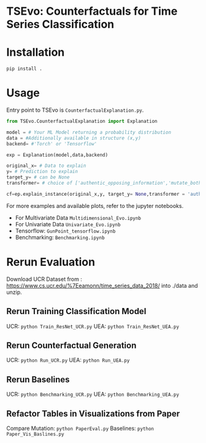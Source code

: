 # TSEvo: Counterfactuals for Time Series Classification 
# Installation
```
pip install .
```

# Usage
Entry point to TSEvo is ```CounterfactualExplanation.py```. 
```python
from TSEvo.CounterfactualExplanation import Explanation

model = # Your ML Model returning a probability distribution
data = #Additionally available in structure (x,y) 
backend= #'Torch' or 'Tensorflow'

exp = Explanation(model,data,backend)

original_x= # Data to explain
y= # Prediction to explain
target_y= # can be None
transformer= # choice of ['authentic_opposing_information','mutate_both','mutate_mean','frequency_band_mapping']

cf=ep.explain_instance(original_x,y, target_y= None,transformer = 'authentic_opposing_information')

```

For more examples and available plots, refer to the jupyter notebooks.
- For Multivariate Data `Multidimensional_Evo.ipynb`
- For Univariate Data `Univariate_Evo.ipynb`
- Tensorflow: `GunPoint_tensorflow.ipynb`
- Benchmarking: `Benchmarking.ipynb`


# Rerun Evaluation
Download UCR Dataset from : https://www.cs.ucr.edu/%7Eeamonn/time_series_data_2018/ into ./data and unzip.
## Rerun Training Classification Model
UCR: `python Train_ResNet_UCR.py`
UEA: `python Train_ResNet_UEA.py`
## Rerun Counterfactual Generation
UCR: `python Run_UCR.py`
UEA: `python Run_UEA.py`
## Rerun Baselines
UCR: `python Benchmarking_UCR.py`
UEA: `python Benchmarking_UEA.py`
## Refactor Tables in Visualizations from Paper
Compare Mutation: `python PaperEval.py`
Baselines: `python Paper_Vis_Baslines.py`
